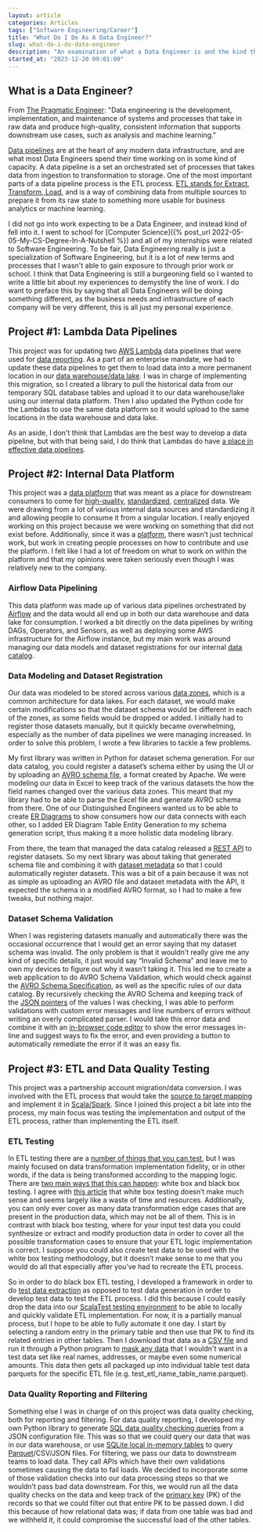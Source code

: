 ```yaml
---
layout: article
categories: Articles
tags: ["Software Engineering/Career"]
title: "What Do I Do As A Data Engineer?"
slug: what-do-i-do-data-engineer
description: "An examination of what a Data Engineer is and the kind the projects I work on as one."
started_at: "2023-12-20 09:01:00"
---
```


## What is a Data Engineer?

From [The Pragmatic Engineer](https://blog.pragmaticengineer.com/what-is-data-engineering/): "Data engineering is the development, implementation, and maintenance of systems and processes that take in raw data and produce high-quality, consistent information that supports downstream use cases, such as analysis and machine learning."

[Data pipelines](https://www.ibm.com/topics/data-pipeline) are at the heart of any modern data infrastructure, and are what most Data Engineers spend their time working on in some kind of capacity. A data pipeline is a set an orchestrated set of processes that takes data from ingestion to transformation to storage. One of the most important parts of a data pipeline process is the ETL process. [ETL stands for Extract, Transform, Load](https://aws.amazon.com/what-is/etl/), and is a way of combining data from multiple sources to prepare it from its raw state to something more usable for business analytics or machine learning.

I did not go into work expecting to be a Data Engineer, and instead kind of fell into it. I went to school for [Computer Science]({% post_url 2022-05-05-My-CS-Degree-In-A-Nutshell %}) and all of my internships were related to Software Engineering. To be fair, Data Engineering really is just a specialization of Software Engineering, but it is a lot of new terms and processes that I wasn't able to gain exposure to through prior work or school. I think that Data Engineering is still a burgeoning field so I wanted to write a little bit about my experiences to demystify the line of work. I do want to preface this by saying that all Data Engineers will be doing something different, as the business needs and infrastructure of each company will be very different, this is all just my personal experience.

## Project #1: Lambda Data Pipelines

This project was for updating two [AWS Lambda](https://aws.amazon.com/lambda/) data pipelines that were used for [data reporting](https://www.sisense.com/glossary/data-reporting/). As a part of an enterprise mandate, we had to update these data pipelines to get them to load data into a more permanent location in our [data warehouse/data lake](https://www.qlik.com/us/data-lake/data-lake-vs-data-warehouse). I was in charge of implementing this migration, so I created a library to pull the historical data from our temporary SQL database tables and upload it to our data warehouse/lake using our internal data platform. Then I also updated the Python code for the Lambdas to use the same data platform so it would upload to the same locations in the data warehouse and data lake.

As an aside, I don't think that Lambdas are the best way to develop a data pipeline, but with that being said, I do think that Lambdas do have [a place in effective data pipelines](https://www.confessionsofadataguy.com/why-data-engineers-should-use-aws-lambda-functions/).

## Project #2: Internal Data Platform

This project was a [data platform](https://www.splunk.com/en_us/blog/learn/data-platform.html) that was meant as a place for downstream consumers to come for [high-quality](https://www.ibm.com/topics/data-quality), [standardized](https://www.sisense.com/glossary/data-standardization/), [centralized](https://www.snowflake.com/trending/data-centralization/) data. We were drawing from a lot of various internal data sources and standardizing it and allowing people to consume it from a singular location. I really enjoyed working on this project because we were working on something that did not exist before. Additionally, since it was a [platform](https://builtin.com/founders-entrepreneurship/what-is-a-platform), there wasn’t just technical work, but work in creating people processes on how to contribute and use the platform. I felt like I had a lot of freedom on what to work on within the platform and that my opinions were taken seriously even though I was relatively new to the company.

### Airflow Data Pipelining

This data platform was made up of various data pipelines orchestrated by [Airflow](https://airflow.apache.org/) and the data would all end up in both our data warehouse and data lake for consumption. I worked a bit directly on the data pipelines by writing DAGs, Operators, and Sensors, as well as deploying some AWS infrastructure for the Airflow instance, but my main work was around managing our data models and dataset registrations for our internal [data catalog](https://www.oracle.com/big-data/data-catalog/what-is-a-data-catalog).

### Data Modeling and Dataset Registration

Our data was modeled to be stored across various [data zones](https://www.dremio.com/wiki/data-lake-zones/), which is a common architecture for data lakes. For each dataset, we would make certain modifications so that the dataset schema would be different in each of the zones, as some fields would be dropped or added. I initially had to register those datasets manually, but it quickly became overwhelming, especially as the number of data pipelines we were managing increased. In order to solve this problem, I wrote a few libraries to tackle a few problems.

My first library was written in Python for dataset schema generation. For our data catalog, you could register a dataset’s schema either by using the UI or by uploading an [AVRO schema file](https://avro.apache.org/), a format created by Apache. We were modeling our data in Excel to keep track of the various datasets the how the field names changed over the various data zones. This meant that my library had to be able to parse the Excel file and generate AVRO schema from there. One of our Distinguished Engineers wanted us to be able to create [ER Diagrams](https://www.lucidchart.com/pages/er-diagrams) to show consumers how our data connects with each other, so I added ER Diagram Table Entity Generation to my schema generation script, thus making it a more holistic data modeling library.

From there, the team that managed the data catalog released a [REST API](https://www.redhat.com/en/topics/api/what-is-a-rest-api) to  register datasets. So my next library was about taking that generated schema file and combining it with [dataset metadata](https://www.lib.ncsu.edu/do/data-management/metadata) so that I could automatically register datasets. This was a bit of a pain because it was not as simple as uploading an AVRO file and dataset metadata with the API, it expected the schema in a modified AVRO format, so I had to make a few tweaks, but nothing major.

### Dataset Schema Validation

When I was registering datasets manually and automatically there was the occasional occurrence that I would get an error saying that my dataset schema was invalid. The only problem is that it wouldn’t really give me any kind of specific details, it just would say “Invalid Schema” and leave me to own my devices to figure out why it wasn’t taking it. This led me to create a web application to do AVRO Schema Validation, which would check against the [AVRO Schema Specification](https://avro.apache.org/docs/1.11.1/specification/), as well as the specific rules of our data catalog. By recursively checking the AVRO Schema and keeping track of the [JSON pointers](https://opis.io/json-schema/2.x/pointers.html) of the values I was checking, I was able to perform validations with custom error messages and line numbers of errors without writing an overly complicated parser. I would take this error data and combine it with an [in-browser code editor](https://codemirror.net/) to show the error messages in-line and suggest ways to fix the error, and even providing a button to automatically remediate the error if it was an easy fix.

## Project #3: ETL and Data Quality Testing

This project was a partnership account migration/data conversion. I was involved with the ETL process that would take the [source to target mapping](https://www.alteryx.com/glossary/source-to-target-mapping) and implement it in [Scala/Spark](https://towardsdatascience.com/introduction-to-apache-spark-with-scala-ed31d8300fe4). Since I joined this project a bit late into the process, my main focus was testing the implementation and output of the ETL process, rather than implementing the ETL itself.

### ETL Testing

In ETL testing there are a [number of things that you can test](https://www.sprinkledata.com/blogs/etl-testing), but I was mainly focused on data transformation implementation fidelity, or in other words, if the data is being transformed according to the mapping logic. There are [two main ways that this can happen](https://www.altexsoft.com/blog/etl-testing/#data-transformation-success): white box and black box testing. I agree with [this article](https://icedq.com/etl-testing) that white box testing doesn’t make much sense and seems largely like a waste of time and resources. Additionally, you can only ever cover as many data transformation edge cases that are present in the production data, which may not be all of them. This is in contrast with black box testing, where for your input test data you could synthesize or extract and modify production data in order to cover all the possible transformation cases to ensure that your ETL logic implementation is correct. I suppose you could also create test data to be used with the white box testing methodology, but it doesn’t make sense to me that you would do all that especially after you’ve had to recreate the ETL process.

So in order to do black box ETL testing, I developed a framework in order to do [test data extraction](https://digitalcommons.usu.edu/etd/982/) as opposed to test data generation in order to develop test data to test the ETL process. I did this because I could easily drop the data into our [ScalaTest testing environment](https://www.scalatest.org/) to be able to locally and quickly validate ETL implementation. For now, it is a partially manual process, but I hope to be able to fully automate it one day. I start by selecting a random entry in the primary table and then use that PK to find its related entries in other tables. Then I download that data as a [CSV file](https://en.wikipedia.org/wiki/Comma-separated_values) and run it through a Python program to [mask any data](https://www.techtarget.com/searchsecurity/definition/data-masking) that I wouldn't want in a test data set like real names, addresses, or maybe even some numerical amounts. This data then gets all packaged up into individual table test data parquets for the specific ETL file (e.g. test_etl_name_table_name.parquet).

### Data Quality Reporting and Filtering

Something else I was in charge of on this project was data quality checking, both for reporting and filtering. For data quality reporting, I developed my own Python library to generate [SQL data quality checking queries](https://www.telm.ai/blog/sql-data-quality-checks/) from a JSON configuration file. This was so that we could query our data that was in our data warehouse, or use [SQLite local in-memory tables](https://www.sqlite.org/inmemorydb.html) to query [Parquet](https://www.databricks.com/glossary/what-is-parquet)/CSV/JSON files. For filtering, we pass our data to downstream teams to load data. They call APIs which have their own validations sometimes causing the data to fail loads. We decided to incorporate some of those validation checks into our data processing steps so that we wouldn’t pass bad data downstream. For this, we would run all the data quality checks on the data and keep track of the [primary key](https://www.tutorialspoint.com/sql/sql-primary-key.htm) (PK) of the records so that we could filter out that entire PK to be passed down. I did this because of how relational data was; if data from one table was bad and we withheld it, it could compromise the successful load of the other tables.